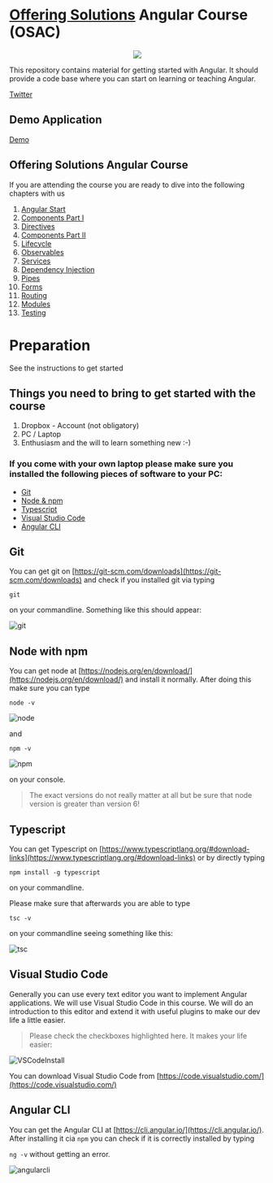 # [Offering Solutions](https://offering.solutions/) Angular Course (OSAC)

<p align="center">
  <img src=".github/Academy_logo_black.png" />
</p>

This repository contains material for getting started with Angular. It should provide a code base where you can start on learning or teaching Angular.

[Twitter](https://twitter.com/FabianGosebrink/)

## Demo Application

[Demo](http://foodapiui.azurewebsites.net/)

## Offering Solutions Angular Course

If you are attending the course you are ready to dive into the following chapters with us

1. [Angular Start](./chapters/00_AngularStart)
2. [Components Part I](./chapters/01_Components_Part_I)
3. [Directives](./chapters/02_Directives)
4. [Components Part II](./chapters/03_Components_Part_II)
5. [Lifecycle](./chapters/04_Lifecycle)
6. [Observables](./chapters/05_Observables)
7. [Services](./chapters/06_Services)
8. [Dependency Injection](./chapters/07_DependencyInjection)
9. [Pipes](./chapters/08_Pipes)
10. [Forms](./chapters/09_Forms)
11. [Routing](./chapters/10_Routing)
12. [Modules](./chapters/11_Modules)
13. [Testing](./chapters/12_Testing)

# Preparation

See the instructions to get started

## Things you need to bring to get started with the course

1. Dropbox - Account (not obligatory)
2. PC / Laptop
3. Enthusiasm and the will to learn something new :-)

### If you come with your own laptop please make sure you installed the following pieces of software to your PC:

* [Git](#git)
* [Node & npm](#node-with-npm)
* [Typescript](#typescript)
* [Visual Studio Code](#visual-studio-code)
* [Angular CLI](#angular-cli)

## Git

You can get git on [https://git-scm.com/downloads](https://git-scm.com/downloads) and check if you installed git via typing

`git`

on your commandline. Something like this should appear:

![git](.github/git.png 'git')

## Node with npm

You can get node at [https://nodejs.org/en/download/](https://nodejs.org/en/download/) and install it normally. After doing this make sure you can type

`node -v`

![node](.github/nodeversion.png 'node')

and

`npm -v`

![npm](.github/npmversion.png 'npm')

on your console.

> The exact versions do not really matter at all but be sure that node version is greater than version 6!

## Typescript

You can get Typescript on [https://www.typescriptlang.org/#download-links](https://www.typescriptlang.org/#download-links) or by directly typing

`npm install -g typescript`

on your commandline.

Please make sure that afterwards you are able to type

`tsc -v`

on your commandline seeing something like this:

![tsc](.github/tsc.png 'tsc')

## Visual Studio Code

Generally you can use every text editor you want to implement Angular applications. We will use Visual Studio Code in this course. We will do an introduction to this editor and extend it with useful plugins to make our dev life a little easier.

> Please check the checkboxes highlighted here. It makes your life easier:

![VSCodeInstall](.github/VSCodeInstall.png 'VSCodeInstall')

You can download Visual Studio Code from [https://code.visualstudio.com/](https://code.visualstudio.com/)

## Angular CLI

You can get the Angular CLI at [https://cli.angular.io/](https://cli.angular.io/). After installing it cia `npm` you can check if it is correctly installed by typing

`ng -v` without getting an error.

![angularcli](.github/angularcli.png 'angularcli')